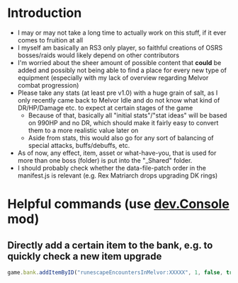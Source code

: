 # Introduction
* I may or may not take a long time to actually work on this stuff, if it ever comes to fruition at all
* I myself am basically an RS3 only player, so faithful creations of OSRS bosses/raids would likely depend on other contributors
* I'm worried about the sheer amount of possible content that **could** be added and possibly not being able to find a place for every new type of equipment (especially with my lack of overview regarding Melvor combat progression)
* Please take any stats (at least pre v1.0) with a huge grain of salt, as I only recently came back to Melvor Idle and do not know what kind of DR/HP/Damage etc. to expect at certain stages of the game
  * Because of that, basically all "initial stats"/"stat ideas" will be based on 990HP and no DR, which should make it fairly easy to convert them to a more realistic value later on
  * Aside from stats, this would also go for any sort of balancing of special attacks, buffs/debuffs, etc.
* As of now, any effect, item, asset or what-have-you, that is used for more than one boss (folder) is put into the "_Shared" folder.
* I should probably check whether the data-file-patch order in the manifest.js is relevant (e.g. Rex Matriarch drops upgrading DK rings)

# Helpful commands (use [dev.Console](https://mod.io/g/melvoridle/m/devconsole) mod)
## Directly add a certain item to the bank, e.g. to quickly check a new item upgrade
```js
game.bank.addItemByID("runescapeEncountersInMelvor:XXXXX", 1, false, true, true)
```